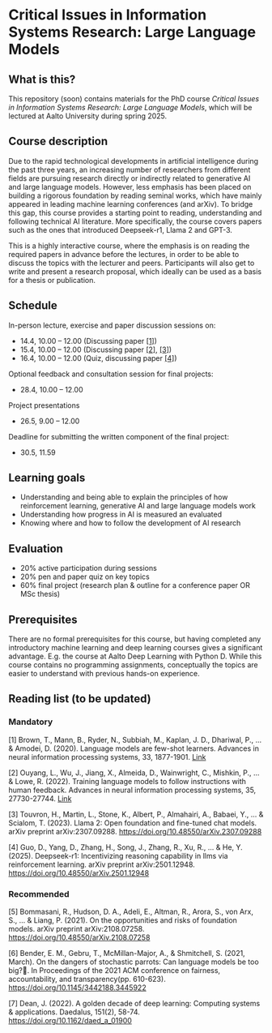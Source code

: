 # Critical Issues in Information Systems Research: Large Language Models 

## What is this?

This repository (soon) contains materials for the PhD course *Critical Issues in Information Systems Research: Large Language Models*, which will be lectured at Aalto University during spring 2025. 

## Course description

Due to the rapid technological developments in artificial intelligence during the past three years, an increasing number of researchers from different fields are pursuing research directly or indirectly related to generative AI and large language models. However, less emphasis has been placed on building a rigorous foundation by reading seminal works, which have mainly appeared in leading machine learning conferences (and arXiv). To bridge this gap, this course provides a starting point to reading, understanding and following technical AI literature. More specifically, the course covers papers such as the ones that introduced Deepseek-r1, Llama 2 and GPT-3. 

This is a highly interactive course, where the emphasis is on reading the required papers in advance before the lectures, in order to be able to discuss the topics with the lecturer and peers. Participants will also get to write and present a research proposal, which ideally can be used as a basis for a thesis or publication. 

## Schedule
In-person lecture, exercise and paper discussion sessions on:
* 14.4, 10.00 – 12.00 (Discussing paper [[1]](#1))
* 15.4, 10.00 – 12.00 (Discussing paper [[2]](#2), [[3]](#3))
* 16.4, 10.00 – 12.00 (Quiz, discussing paper [[4]](#4))

Optional feedback and consultation session for final projects:
* 28.4, 10.00 – 12.00

Project presentations
* 26.5, 9.00 – 12.00

Deadline for submitting the written component of the final project:
* 30.5, 11.59

## Learning goals
* Understanding and being able to explain the principles of how reinforcement learning, generative AI and large language models work
* Understanding how progress in AI is measured an evaluated 
* Knowing where and how to follow the development of AI research

## Evaluation
* 20% active participation during sessions
* 20% pen and paper quiz on key topics
* 60% final project (research plan & outline for a conference paper OR MSc thesis)

## Prerequisites 
There are no formal prerequisites for this course, but having completed any introductory machine learning and deep learning courses gives a significant advantage. E.g. the course at Aalto Deep Learning with Python D. While this course contains no programming assignments, conceptually the topics are easier to understand with previous hands-on experience.

## Reading list (to be updated)


### Mandatory 
<a id="1">[1]</a> 
Brown, T., Mann, B., Ryder, N., Subbiah, M., Kaplan, J. D., Dhariwal, P., ... & Amodei, D. (2020). Language models are few-shot learners. Advances in neural information processing systems, 33, 1877-1901. [Link](https://proceedings.neurips.cc/paper/2020/hash/1457c0d6bfcb4967418bfb8ac142f64a-Abstract.html)

<a id="1">[2]</a> 
Ouyang, L., Wu, J., Jiang, X., Almeida, D., Wainwright, C., Mishkin, P., ... & Lowe, R. (2022). Training language models to follow instructions with human feedback. Advances in neural information processing systems, 35, 27730-27744. [Link](https://proceedings.neurips.cc/paper_files/paper/2022/hash/b1efde53be364a73914f58805a001731-Abstract-Conference.html)

<a id="1">[3]</a> 
Touvron, H., Martin, L., Stone, K., Albert, P., Almahairi, A., Babaei, Y., ... & Scialom, T. (2023). Llama 2: Open foundation and fine-tuned chat models. arXiv preprint arXiv:2307.09288. 
<https://doi.org/10.48550/arXiv.2307.09288>

<a id="1">[4]</a> 
Guo, D., Yang, D., Zhang, H., Song, J., Zhang, R., Xu, R., ... & He, Y. (2025). Deepseek-r1: Incentivizing reasoning capability in llms via reinforcement learning. arXiv preprint arXiv:2501.12948.
<https://doi.org/10.48550/arXiv.2501.12948>

### Recommended
<a id="1">[5]</a> 
Bommasani, R., Hudson, D. A., Adeli, E., Altman, R., Arora, S., von Arx, S., ... & Liang, P. (2021). On the opportunities and risks of foundation models. arXiv preprint arXiv:2108.07258. <https://doi.org/10.48550/arXiv.2108.07258>

<a id="1">[6]</a> 
Bender, E. M., Gebru, T., McMillan-Major, A., & Shmitchell, S. (2021, March). On the dangers of stochastic parrots: Can language models be too big?🦜. In Proceedings of the 2021 ACM conference on fairness, accountability, and transparency(pp. 610-623). <https://doi.org/10.1145/3442188.3445922>

<a id="1">[7]</a> 
Dean, J. (2022). A golden decade of deep learning: Computing systems & applications. Daedalus, 151(2), 58-74. <https://doi.org/10.1162/daed_a_01900>




